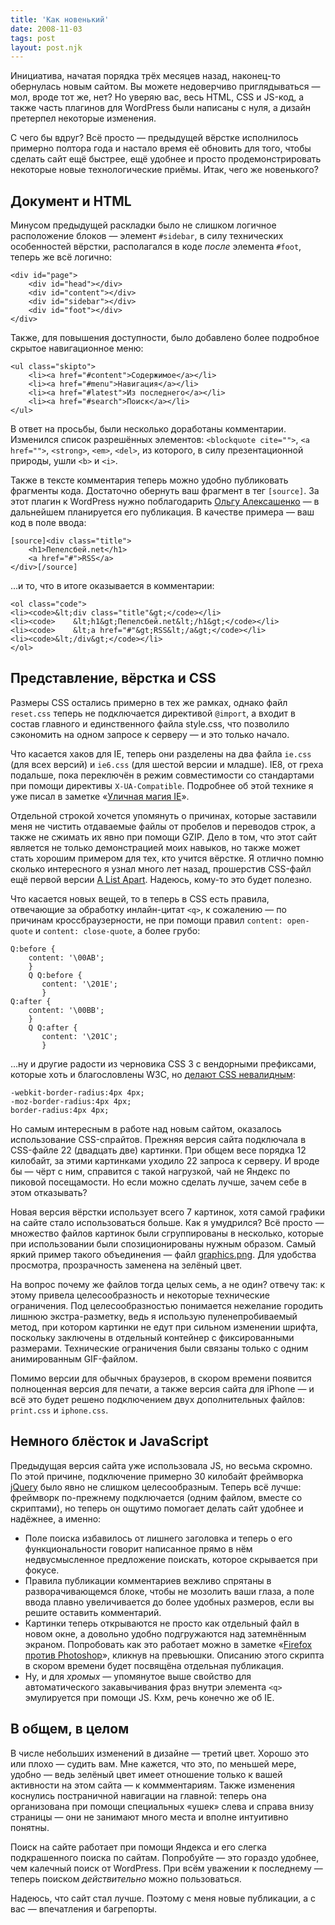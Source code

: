 ```yaml
---
title: 'Как новенький'
date: 2008-11-03
tags: post
layout: post.njk
---
```


Инициатива, начатая порядка трёх месяцев назад, наконец-то обернулась новым сайтом. Вы можете недоверчиво приглядываться — мол, вроде тот же, нет? Но уверяю вас, весь HTML, CSS и JS-код, а также часть плагинов для WordPress были написаны с нуля, а дизайн претерпел некоторые изменения.

С чего бы вдруг? Всё просто — предыдущей вёрстке исполнилось примерно полтора года и настало время её обновить для того, чтобы сделать сайт ещё быстрее, ещё удобнее и просто продемонстрировать некоторые новые технологические приёмы. Итак, чего же новенького?

## Документ и HTML

Минусом предыдущей раскладки было не слишком логичное расположение блоков — элемент `#sidebar`, в силу технических особенностей вёрстки, располагался в коде _после_ элемента `#foot`, теперь же всё логично:

    <div id="page">
        <div id="head"></div>
        <div id="content"></div>
        <div id="sidebar"></div>
        <div id="foot"></div>
    </div>

Также, для повышения доступности, было добавлено более подробное скрытое навигационное меню:

    <ul class="skipto">
        <li><a href="#content">Содержимое</a></li>
        <li><a href="#menu">Навигация</a></li>
        <li><a href="#latest">Из последнего</a></li>
        <li><a href="#search">Поиск</a></li>
    </ul>

В ответ на просьбы, были несколько доработаны комментарии. Изменился список разрешённых элементов: `<blockquote cite="">`, `<a href="">`, `<strong>`, `<em>`, `<del>`, из которого, в силу презентационной природы, ушли `<b>` и `<i>`.

Также в тексте комментария теперь можно удобно публиковать фрагменты кода. Достаточно обернуть ваш фрагмент в тег `[source]`. За этот плагин к WordPress нужно поблагодарить [Ольгу Алексашенко](http://engel-t.moikrug.ru/) — в дальнейшем планируется его публикация. В качестве примера — ваш код в поле ввода:

    [source]<div class="title">
        <h1>Пепелсбей.net</h1>
        <a href="#">RSS</a>
    </div>[/source]

…и то, что в итоге оказывается в комментарии:

    <ol class="code">
    <li><code>&lt;div class="title"&gt;</code></li>
    <li><code>    &lt;h1&gt;Пепелсбей.net&lt;/h1&gt;</code></li>
    <li><code>    &lt;a href="#"&gt;RSS&lt;/a&gt;</code></li>
    <li><code>&lt;/div&gt;</code></li>
    </ol>

## Представление, вёрстка и CSS

Размеры CSS остались примерно в тех же рамках, однако файл `reset.css` теперь не подключается директивой `@import`, а входит в состав главного и единственного файла style.css, что позволило сэкономить на одном запросе к серверу — и это только начало.

Что касается хаков для IE, теперь они разделены на два файла `ie.css` (для всех версий) и `ie6.css` (для шестой версии и младше). IE8, от греха подальше, пока переключён в режим совместимости со стандартами при помощи директивы `X-UA-Compatible`. Подробнее об этой технике я уже писал в заметке «[Уличная магия IE](/2008/09/ie-street-magic/)».

Отдельной строкой хочется упомянуть о причинах, которые заставили меня не чистить отдаваемые файлы от пробелов и переводов строк, а также не сжимать их явно при помощи GZIP. Дело в том, что этот сайт является не только демонстрацией моих навыков, но также может стать хорошим примером для тех, кто учится вёрстке. Я отлично помню сколько интересного я узнал много лет назад, прошерстив CSS-файл ещё первой версии [A List Apart](http://alistapart.com/). Надеюсь, кому-то это будет полезно.

Что касается новых вещей, то в теперь в CSS есть правила, отвечающие за обработку инлайн-цитат `<q>`, к сожалению — по причинам кроссбраузерности, не при помощи правил `content: open-quote` и `content: close-quote`, а более грубо:

    Q:before {
        content: '\00AB';
        }
        Q Q:before {
           content: '\201E';
           }
    Q:after {
        content: '\00BB';
        }
        Q Q:after {
           content: '\201C';
           }

…ну и другие радости из черновика CSS 3 с вендорными префиксами, которые хоть и благословлены W3C, но [делают CSS невалидным](http://jigsaw.w3.org/css-validator/validator?uri=http%3A%2F%2Fpepelsbey.net%2F%3Fp%3D268%26preview%3Dtrue):

    -webkit-border-radius:4px 4px;
    -moz-border-radius:4px 4px;
    border-radius:4px 4px;

Но самым интересным в работе над новым сайтом, оказалось использование CSS-спрайтов. Прежняя версия сайта подключала в CSS-файле 22 (двадцать две) картинки. При общем весе порядка 12 килобайт, за этими картинками уходило 22 запроса к серверу. И вроде бы — чёрт с ним, справится с такой нагрузкой, чай не Яндекс по пиковой посещамости. Но если можно сделать лучше, зачем себе в этом отказывать?

Новая версия вёрстки использует всего 7 картинок, хотя самой графики на сайте стало использоваться больше. Как я умудрился? Всё просто — множество файлов картинок были сгруппированы в несколько, которые при использовании были спозиционированы нужным образом. Самый яркий пример такого объединения — файл [graphics.png](images/graphics.png). Для удобства просмотра, прозрачность заменена на зелёный цвет.

На вопрос почему же файлов тогда целых семь, а не один? отвечу так: к этому привела целесообразность и некоторые технические ограничения. Под целесообразностью понимается нежелание городить лишнюю экстра-разметку, ведь я использую пуленепробиваемый метод, при котором картинки не едут при сильном изменении шрифта, поскольку заключены в отдельный контейнер с фиксированными размерами. Технические ограничения были связаны только с одним анимированным GIF-файлом.

Помимо версии для обычных браузеров, в скором времени появится полноценная версия для печати, а также версия сайта для iPhone — и всё это будет решено подключением двух дополнительных файлов: `print.css` и `iphone.css`.

## Немного блёсток и JavaScript

Предыдущая версия сайта уже использовала JS, но весьма скромно. По этой причине, подключение примерно 30 килобайт фреймворка [jQuery](http://jquery.com/) было явно не слишком целесообразным. Теперь всё лучше: фреймворк по-прежнему подключается (одним файлом, вместе со скриптами), но теперь он ощутимо помогает делать сайт удобнее и надёжнее, а именно:

- Поле поиска избавилось от лишнего заголовка и теперь о его функциональности говорит написанное прямо в нём недвусмысленное предложение поискать, которое скрывается при фокусе.
- Правила публикации комментариев вежливо спрятаны в разворачивающемся блоке, чтобы не мозолить ваши глаза, а поле ввода плавно увеличивается до более удобных размеров, если вы решите оставить комментарий.
- Картинки теперь открываются не просто как отдельный файл в новом окне, а довольно удобно подгружаются над затемнённым экраном. Попробовать как это работает можно в заметке «[Firefox против Photoshop](/2008/10/firefox-vs-photoshop/)», кликнув на превьюшки. Описанию этого скрипта в скором времени будет посвящёна отдельная публикация.
- Ну, и для _хромых_ — упомянутое выше свойство для автоматического закавычивания фраз внутри элемента `<q>` эмулируется при помощи JS. Кхм, речь конечно же об IE.

## В общем, в целом

В числе небольших изменений в дизайне — третий цвет. Хорошо это или плохо — судить вам. Мне кажется, что это, по меньшей мере, удобно — ведь зелёный цвет имеет отношение только к вашей активности на этом сайта — к коммментариям. Также изменения коснулись постраничной навигации на главной: теперь она организована при помощи специальных «ушек» слева и справа внизу страницы — они не занимают много места и вполне интуитивно понятны.

Поиск на сайте работает при помощи Яндекса и его слегка подкрашенного поиска по сайтам. Попробуйте — это гораздо удобнее, чем калечный поиск от WordPress. При всём уважении к последнему — теперь поиском _действительно_ можно пользоваться.

Надеюсь, что сайт стал лучше. Поэтому с меня новые публикации, а с вас — впечатления и багрепорты.
